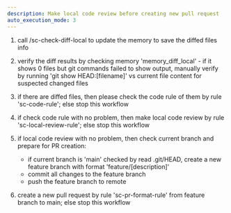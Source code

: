 ```yaml
---
description: Make local code review before creating new pull request
auto_execution_mode: 3
---
```


1. call /sc-check-diff-local to update the memory to save the diffed files info

2. verify the diff results by checking memory 'memory_diff_local' - if it shows 0 files but git commands failed to show output, manually verify by running 'git show HEAD:[filename]' vs current file content for suspected changed files

3. if there are diffed files, then please check the code rule of them by rule 'sc-code-rule'; else stop this workflow

4. if check code rule with no problem, then make local code review by rule 'sc-local-review-rule'; else stop this workflow

5. if local code review with no problem, then check current branch and prepare for PR creation:
   - if current branch is 'main' checked by read .git/HEAD, create a new feature branch with format 'feature/[description]'
   - commit all changes to the feature branch
   - push the feature branch to remote

6. create a new pull request by rule 'sc-pr-format-rule' from feature branch to main; else stop this workflow
